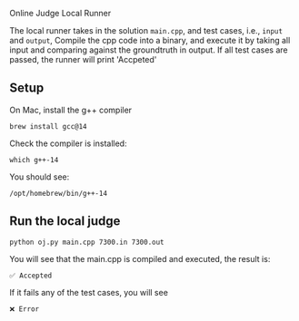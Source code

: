Online Judge Local Runner

The local runner takes in the solution ```main.cpp```, and test cases, i.e., ```input``` and ```output```, Compile the cpp code into a binary, and execute it by taking all input and comparing against the groundtruth in output. If all test cases are passed, the runner will print 'Accpeted'


## Setup

On Mac, install the g++ compiler
```
brew install gcc@14
```
Check the compiler is installed:
```
which g++-14
```
You should see:
```
/opt/homebrew/bin/g++-14
```

## Run the local judge

```
python oj.py main.cpp 7300.in 7300.out
```
You will see that the main.cpp is compiled and executed, the result is:
```
✅ Accepted
```
If it fails any of the test cases, you will see
```
❌ Error
```
